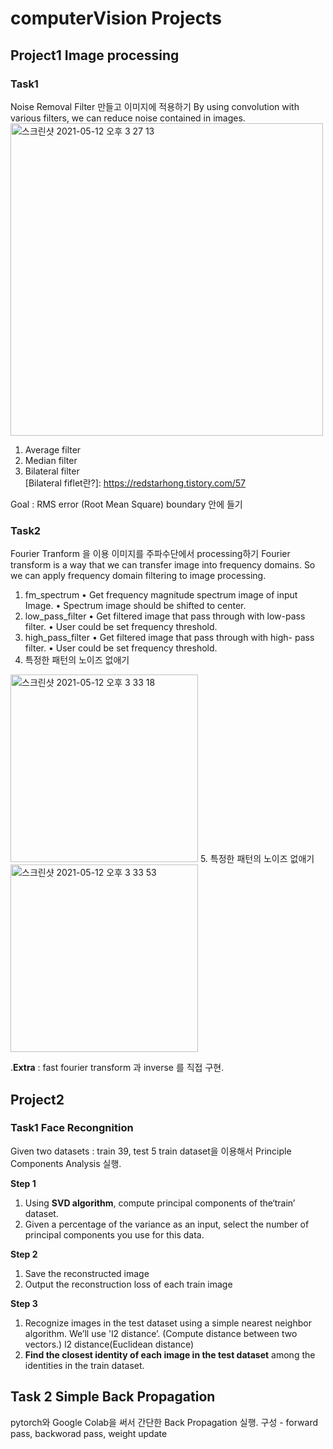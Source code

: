 # computerVision Projects

## Project1 Image processing

### Task1
Noise Removal Filter 만들고 이미지에 적용하기
By using convolution with various filters, we can reduce noise contained in images.
<img width="500" alt="스크린샷 2021-05-12 오후 3 27 13" src="https://user-images.githubusercontent.com/27672442/117928452-896a8f00-b336-11eb-94a4-e19343fdd7ed.png">

1. Average filter
2. Median filter
3. Bilateral filter <br/>
[Bilateral fiflet란?]: https://redstarhong.tistory.com/57

Goal : RMS error (Root Mean Square) boundary 안에 들기

### Task2
Fourier Tranform 을 이용 이미지를 주파수단에서 processing하기
Fourier transform is a way that we can transfer image into frequency domains. So we can apply frequency domain filtering to image processing.
1. fm_spectrum
  • Get frequency magnitude spectrum image of input Image.
  • Spectrum image should be shifted to center.
2. low_pass_filter
  • Get filtered image that pass through with low-pass filter.
  • User could be set frequency threshold.
3. high_pass_filter
  • Get filtered image that pass through with high- pass filter.
  • User could be set frequency threshold.
4. 특정한 패턴의 노이즈 없애기
<img width="300" alt="스크린샷 2021-05-12 오후 3 33 18" src="https://user-images.githubusercontent.com/27672442/117929125-612f6000-b337-11eb-8d3d-9ff430c64544.png">
5. 특정한 패턴의 노이즈 없애기
<img width="300" alt="스크린샷 2021-05-12 오후 3 33 53" src="https://user-images.githubusercontent.com/27672442/117929189-75735d00-b337-11eb-82aa-ed60557f7740.png">

.__Extra__ : fast fourier transform 과 inverse 를 직접 구현.

## Project2 

### Task1 Face Recongnition
Given two datasets : train 39, test 5
train dataset을 이용해서 Principle Components Analysis 실행.

__Step 1__
1. Using __SVD algorithm__, compute principal components of the‘train’ dataset.
2. Given a percentage of the variance as an input, select the number of principal components you use for this data.

__Step 2__
1. Save the reconstructed image
2. Output the reconstruction loss of each train image

__Step 3__
1. Recognize images in the test dataset using a simple nearest neighbor algorithm. We’ll use 'l2 distance’. (Compute distance between two vectors.)
l2 distance(Euclidean distance)
2. __Find the closest identity of each image in the test dataset__ among the identities in the train dataset.

## Task 2 Simple Back Propagation
pytorch와 Google Colab을 써서 간단한 Back Propagation 실행.
구성 - forward pass, backworad pass, weight update


